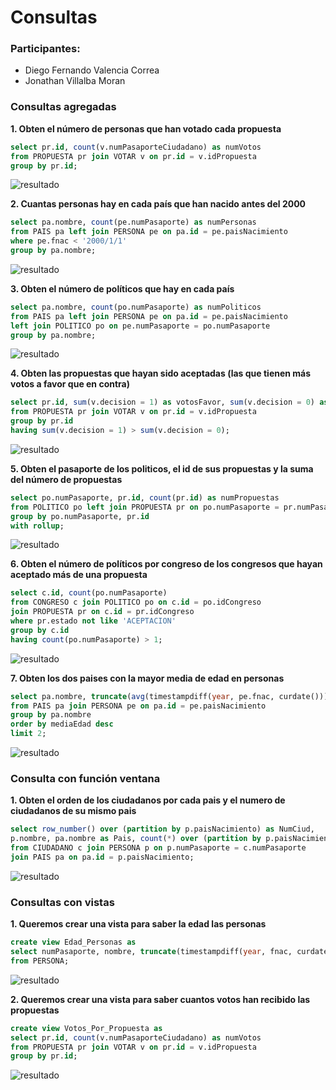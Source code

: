 # Consultas

### Participantes:
- Diego Fernando Valencia Correa
- Jonathan Villalba Moran

### Consultas agregadas

**1. Obten el número de personas que han votado cada propuesta**

``` sql
select pr.id, count(v.numPasaporteCiudadano) as numVotos
from PROPUESTA pr join VOTAR v on pr.id = v.idPropuesta
group by pr.id;
```

![resultado](imagen-11.png)

**2. Cuantas personas hay en cada país que han nacido antes del 2000**

``` sql
select pa.nombre, count(pe.numPasaporte) as numPersonas
from PAIS pa left join PERSONA pe on pa.id = pe.paisNacimiento
where pe.fnac < '2000/1/1'
group by pa.nombre;
```

![resultado](imagen-12.png)

**3. Obten el número de políticos que hay en cada país**

``` sql
select pa.nombre, count(po.numPasaporte) as numPoliticos
from PAIS pa left join PERSONA pe on pa.id = pe.paisNacimiento
left join POLITICO po on pe.numPasaporte = po.numPasaporte
group by pa.nombre;
```

![resultado](imagen-13.png)

**4. Obten las propuestas que hayan sido aceptadas (las que tienen más votos a favor que en contra)**

``` sql
select pr.id, sum(v.decision = 1) as votosFavor, sum(v.decision = 0) as votosContra
from PROPUESTA pr join VOTAR v on pr.id = v.idPropuesta
group by pr.id
having sum(v.decision = 1) > sum(v.decision = 0);
```

![resultado](imagen-14.png)

**5. Obten el pasaporte de los politicos, el id de sus propuestas y la suma del número de propuestas**

``` sql
select po.numPasaporte, pr.id, count(pr.id) as numPropuestas
from POLITICO po left join PROPUESTA pr on po.numPasaporte = pr.numPasaportePolitico
group by po.numPasaporte, pr.id
with rollup;
```

![resultado](imagen-15.png)

**6. Obten el número de políticos por congreso de los congresos que hayan aceptado más de una propuesta**

``` sql
select c.id, count(po.numPasaporte)
from CONGRESO c join POLITICO po on c.id = po.idCongreso
join PROPUESTA pr on c.id = pr.idCongreso
where pr.estado not like 'ACEPTACION'
group by c.id
having count(po.numPasaporte) > 1;
```

![resultado](imagen-16.png)

**7. Obten los dos paises con la mayor media de edad en personas**

``` sql
select pa.nombre, truncate(avg(timestampdiff(year, pe.fnac, curdate())), 2) as mediaEdad
from PAIS pa join PERSONA pe on pa.id = pe.paisNacimiento
group by pa.nombre
order by mediaEdad desc
limit 2;
```

![resultado](imagen-17.png)

### Consulta con función ventana

**1. Obten el orden de los ciudadanos por cada pais y el numero de ciudadanos de su mismo pais**

``` sql
select row_number() over (partition by p.paisNacimiento) as NumCiud, 
p.nombre, pa.nombre as Pais, count(*) over (partition by p.paisNacimiento) as Conciudadanos
from CIUDADANO c join PERSONA p on p.numPasaporte = c.numPasaporte
join PAIS pa on pa.id = p.paisNacimiento;
```

![resultado](imagen-18.png)

### Consultas con vistas 

**1. Queremos crear una vista para saber la edad las personas**

``` sql
create view Edad_Personas as
select numPasaporte, nombre, truncate(timestampdiff(year, fnac, curdate()), 0) as Edad
from PERSONA;

```

![resultado](imagen-19.png)

**2. Queremos crear una vista para saber cuantos votos han recibido las propuestas**

``` sql
create view Votos_Por_Propuesta as
select pr.id, count(v.numPasaporteCiudadano) as numVotos
from PROPUESTA pr join VOTAR v on pr.id = v.idPropuesta
group by pr.id;
```

![resultado](imagen-20.png)




